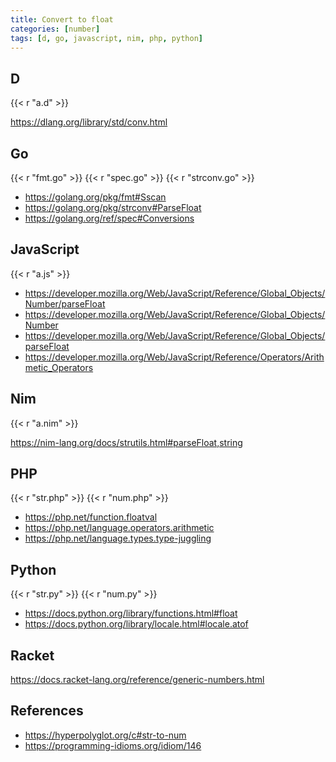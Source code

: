 ```yaml
---
title: Convert to float
categories: [number]
tags: [d, go, javascript, nim, php, python]
---
```


## D

{{< r "a.d" >}}

<https://dlang.org/library/std/conv.html>

## Go

{{< r "fmt.go" >}}
{{< r "spec.go" >}}
{{< r "strconv.go" >}}

- <https://golang.org/pkg/fmt#Sscan>
- <https://golang.org/pkg/strconv#ParseFloat>
- <https://golang.org/ref/spec#Conversions>

## JavaScript

{{< r "a.js" >}}

- <https://developer.mozilla.org/Web/JavaScript/Reference/Global_Objects/Number/parseFloat>
- <https://developer.mozilla.org/Web/JavaScript/Reference/Global_Objects/Number>
- <https://developer.mozilla.org/Web/JavaScript/Reference/Global_Objects/parseFloat>
- <https://developer.mozilla.org/Web/JavaScript/Reference/Operators/Arithmetic_Operators>

## Nim

{{< r "a.nim" >}}

<https://nim-lang.org/docs/strutils.html#parseFloat,string>

## PHP

{{< r "str.php" >}}
{{< r "num.php" >}}

- <https://php.net/function.floatval>
- <https://php.net/language.operators.arithmetic>
- <https://php.net/language.types.type-juggling>

## Python

{{< r "str.py" >}}
{{< r "num.py" >}}

- <https://docs.python.org/library/functions.html#float>
- <https://docs.python.org/library/locale.html#locale.atof>

## Racket

<https://docs.racket-lang.org/reference/generic-numbers.html>

## References

- <https://hyperpolyglot.org/c#str-to-num>
- <https://programming-idioms.org/idiom/146>
